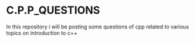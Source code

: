 # C.P.P_QUESTIONS
In this repository i will be posting some questions of cpp related to various topics on introduction to c++
